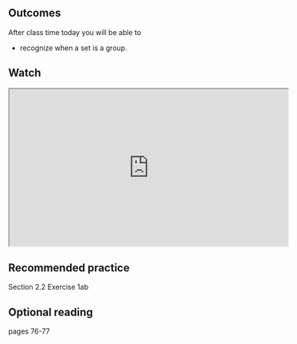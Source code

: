 ## Outcomes
After class time today you will be able to

* recognize when a set is a group.

## Watch
<iframe title="embedded content" src="https://www.youtube.com/embed/yHq_yzYZV6U" width="560" height="315" allowfullscreen="allowfullscreen" allow="accelerometer; autoplay; clipboard-write; encrypted-media; gyroscope; picture-in-picture" data-mce-fragment="1"></iframe>

## Recommended practice
Section 2.2 Exercise 1ab

## Optional reading
pages 76-77